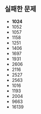 ## 실패한 문제

- **1024**
- 1052
- 1057
- 1158
- 1251
- 1406
- 1697
- 1931
- 2606
- 2116
- 2527
- 2563
- 1016
- 1193
- 2004
- 9663
- 16139